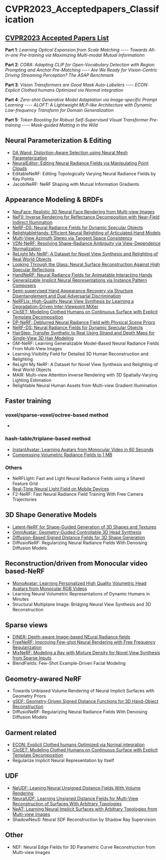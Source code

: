 # CVPR2023_Acceptedpapers_Classification
## [CVPR2023 Accepted Papers List](https://cvpr2023.thecvf.com/Conferences/2023/AcceptedPapers)


**Part 1**: *Learning Optical Expansion from Scale Matching* ---- *Towards All-in-one Pre-training via Maximizing Multi-modal Mutual Informationn*

**Part 2**: *CORA: Adapting CLIP for Open-Vocabulary Detection with Region Prompting and Anchor Pre-Matching* ---- *Are We Ready for Vision-Centric Driving Streaming Perception? The ASAP Benchmark*

**Part 3**: *Vision Transformers are Good Mask Auto-Labelers* ---- *ECON: Explicit Clothed humans Optimized via Normal integration*

**Part 4**: *Zero-shot Generative Model Adaptation via Image-specific Prompt Learning* ---- *ALOFT: A Lightweight MLP-like Architecture with Dynamic Low-frequency Transform for Domain Generalization*

**Part 5**: *Token Boosting for Robust Self-Supervised Visual Transformer Pre-training* ---- *Mask-guided Matting in the Wild*


## Neural Parameterization & Editing
- [DA Wand: Distortion-Aware Selection using Neural Mesh Parameterization](https://threedle.github.io/DA-Wand/)
- [NeuralEditor: Editing Neural Radiance Fields via Manipulating Point Clouds](https://arxiv.org/pdf/2305.03049.pdf)
- EditableNeRF: Editing Topologically Varying Neural Radiance Fields by Key Points
- JacobiNeRF: NeRF Shaping with Mutual Information Gradients

## Appearance Modeling & BRDFs
- [NeuFace: Realistic 3D Neural Face Rendering from Multi-view Images](https://github.com/aejion/NeuFace)
- [NeFII: Inverse Rendering for Reflectance Decomposition with Near-Field Indirect Illumination](https://arxiv.org/pdf/2303.16617.pdf)
- [NeRF-DS: Neural Radiance Fields for Dynamic Specular Objects](https://arxiv.org/pdf/2303.14435.pdf)
- [RelightableHands: Efficient Neural Relighting of Articulated Hand Models](https://sh8.io/#/relightable_hands)
- [Multi-View Azimuth Stereo via Tangent Space Consistency](https://xucao-42.github.io/mvas_homepage/)
- [VDN-NeRF: Resolving Shape-Radiance Ambiguity via View-Dependence Normalization](https://arxiv.org/pdf/2303.17968.pdf)
- [ReLight My NeRF: A Dataset for Novel View Synthesis and Relighting of Real World Objects](https://eyecan-ai.github.io/rene/)
- [Looking Through the Glass: Neural Surface Reconstruction Against High Specular Reflections](https://github.com/jiaxiongq/neus-hsr)
- [HandNeRF: Neural Radiance Fields for Animatable Interacting Hands](https://arxiv.org/pdf/2303.13825.pdf)
- [Generalizable Implicit Neural Representations via Instance Pattern Composers](https://github.com/kakaobrain/ginr-ipc)
- [Semi-supervised Hand Appearance Recovery via Structure Disentanglement and Dual Adversarial Discrimination](https://arxiv.org/pdf/2303.06380.pdf)
- [NeRFLix: High-Quality Neural View Synthesis by Learning a Degradation-Driven Inter-Viewpoint MiXer](https://redrock303.github.io/nerflix/)
- [CloSET: Modeling Clothed Humans on Continuous Surface with Explicit Template Decomposition](https://www.liuyebin.com/closet/)
- [DP-NeRF: Deblurred Neural Radiance Field with Physical Scene Priors](https://dogyoonlee.github.io/dpnerf/)
- [NeRF-DS: Neural Radiance Fields for Dynamic Specular Objects](https://github.com/JokerYan/NeRF-DS)
- [HairStep: Transfer Synthetic to Real Using Strand and Depth Maps for Single-View 3D Hair Modeling](https://arxiv.org/pdf/2303.02700.pdf)
- GM-NeRF: Learning Generalizable Model-Based Neural Radiance Fields From Multi-View Images
- Learning Visibility Field for Detailed 3D Human Reconstruction and Relighting
- ReLight My NeRF: A Dataset for Novel View Synthesis and Relighting of Real World Objects
- MAIR: Multi-view Attention Inverse Rendering with 3D Spatially-Varying Lighting Estimation
- Relightable Neural Human Assets from Multi-view Gradient Illumination

## Faster training
### voxel/sparse-voxel/octree-based method
- 
### hash-table/triplane-based method
- [InstantAvatar: Learning Avatars from Monocular Video in 60 Seconds](https://arxiv.org/pdf/2212.10550.pdf)
- [Compressing Volumetric Radiance Fields to 1 MB](https://arxiv.org/pdf/2211.16386.pdf)
### Others
- NeRFLight: Fast and Light Neural Radiance Fields using a Shared Feature Grid
- [Real-Time Neural Light Field on Mobile Devices](https://arxiv.org/pdf/2212.08057.pdf)
- F2-NeRF: Fast Neural Radiance Field Training With Free Camera Trajectories
## 3D Shape Generative Models
- [Latent-NeRF for Shape-Guided Generation of 3D Shapes and Textures](https://arxiv.org/pdf/2211.07600.pdf)
- [OmniAvatar: Geometry-Guided Controllable 3D Head Synthesis](https://arxiv.org/pdf/2303.15539.pdf)
- [Diffusion-Based Signed Distance Fields for 3D Shape Generation](https://kitsunetic.github.io/sdf-diffusion/)
- DiffusioNeRF: Regularizing Neural Radiance Fields With Denoising Diffusion Models

## Reconstruction/driven from Monocular video based-NeRF
- [MonoAvatar: Learning Personalized High Quality Volumetric Head Avatars from Monocular RGB Videos](https://augmentedperception.github.io/monoavatar/)
- Learning Neural Volumetric Representations of Dynamic Humans in Minutes
- Structural Multiplane Image: Bridging Neural View Synthesis and 3D Reconstruction
## Sparse views
- [DINER: Depth-aware Image-based NEural Radiance fields](https://malteprinzler.github.io/projects/diner/DINER_arxiv.pdf)
- [FreeNeRF: Improving Few-shot Neural Rendering with Free Frequency Regularization](https://jiawei-yang.github.io/FreeNeRF/)
- [MixNeRF: Modeling a Ray with Mixture Density for Novel View Synthesis from Sparse Inputs](https://arxiv.org/pdf/2302.08788.pdf)
- BlendFields: Few-Shot Example-Driven Facial Modeling

## Geometry-awared NeRF
- Towards Unbiased Volume Rendering of Neural Implicit Surfaces with Geometry Priors
- [gSDF: Geometry-Driven Signed Distance Functions for 3D Hand-Object Reconstruction](https://arxiv.org/pdf/2304.11970.pdf)
- DiffusioNeRF: Regularizing Neural Radiance Fields With Denoising Diffusion Models

## Garment related
- [ECON: Explicit Clothed humans Optimized via Normal integration](https://xiuyuliang.cn/econ/)
- [CloSET: Modeling Clothed Humans on Continuous Surface with Explicit Template Decomposition](https://www.liuyebin.com/closet/)
- Regularize Implicit Neural Representation by Itself

## UDF
- [NeUDF: Leaning Neural Unsigned Distance Fields With Volume Rendering](https://arxiv.org/pdf/2304.10080.pdf)
- [NeuralUDF: Learning Unsigned Distance Fields for Multi-View Reconstruction of Surfaces With Arbitrary Topologies](https://arxiv.org/pdf/2211.14173.pdf)
- [NeAT: Learning Neural Implicit Surfaces with Arbitrary Topologies from Multi-view Images](https://xmeng525.github.io/xiaoxumeng.github.io/projects/cvpr23_neat)
- ShadowNeuS: Neural SDF Reconstruction by Shadow Ray Supervision

## Other
- NEF: Neural Edge Fields for 3D Parametric Curve Reconstruction from Multi-view Images
